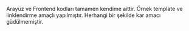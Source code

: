 Arayüz ve Frontend kodları tamamen kendime aittir. Örnek template ve linklendirme amaçlı yapılmıştır. Herhangi bir şekilde kar amacı güdülmemiştir.
